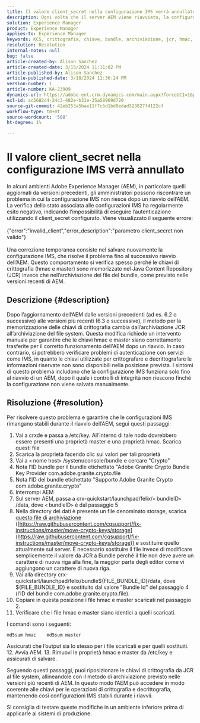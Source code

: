 ```yaml
---
title: Il valore client_secret nella configurazione IMS verrà annullato
description: Ogni volta che il server AEM viene riavviato, la configurazione IMS smetterà di funzionare e l’utente deve entrare nella configurazione e salvarla nuovamente.
solution: Experience Manager
product: Experience Manager
applies-to: Experience Manager
keywords: KCS, crittografia, chiave, bundle, archiviazione, jcr, hmac, master
resolution: Resolution
internal-notes: null
bug: false
article-created-by: Alison Sanchez
article-created-date: 3/15/2024 11:11:02 PM
article-published-by: Alison Sanchez
article-published-date: 3/18/2024 11:36:24 PM
version-number: 1
article-number: KA-23909
dynamics-url: https://adobe-ent.crm.dynamics.com/main.aspx?forceUCI=1&pagetype=entityrecord&etn=knowledgearticle&id=10374947-21e3-ee11-904c-6045bd006b25
exl-id: ac5682d4-24c3-482e-b31e-35a58969d720
source-git-commit: 42eb253a5bae11f7c5d1bd0edad323827f4122cf
workflow-type: tm+mt
source-wordcount: '588'
ht-degree: 1%

---
```


# Il valore client_secret nella configurazione IMS verrà annullato


In alcuni ambienti Adobe Experience Manager (AEM), in particolare quelli aggiornati da versioni precedenti, gli amministratori possono riscontrare un problema in cui la configurazione IMS non riesce dopo un riavvio dell’AEM. La verifica dello stato associata alle configurazioni IMS ha regolarmente esito negativo, indicando l’impossibilità di eseguire l’autenticazione utilizzando il client_secret configurato. Viene visualizzato il seguente errore:
<br><br>{&quot;error&quot;:&quot;invalid_client&quot;,&quot;error_description&quot;:&quot;parametro client_secret non valido&quot;}<br><br>
Una correzione temporanea consiste nel salvare nuovamente la configurazione IMS, che risolve il problema fino al successivo riavvio dell’AEM. Questo comportamento si verifica spesso perché le chiavi di crittografia (hmac e master) sono memorizzate nel Java Content Repository (JCR) invece che nell’archiviazione dei file del bundle, come previsto nelle versioni recenti di AEM.

## Descrizione {#description}


Dopo l’aggiornamento dell’AEM dalle versioni precedenti (ad es. 6.2 o successive) alle versioni più recenti (6.3 o successive), il metodo per la memorizzazione delle chiavi di crittografia cambia dall’archiviazione JCR all’archiviazione del file system. Questa modifica richiede un intervento manuale per garantire che le chiavi hmac e master siano correttamente trasferite per il corretto funzionamento dell&#39;AEM dopo un riavvio. In caso contrario, si potrebbero verificare problemi di autenticazione con servizi come IMS, in quanto le chiavi utilizzate per crittografare e decrittografare le informazioni riservate non sono disponibili nella posizione prevista. I sintomi di questo problema includono che la configurazione IMS funziona solo fino al riavvio di un AEM, dopo il quale i controlli di integrità non riescono finché la configurazione non viene salvata manualmente.


## Risoluzione {#resolution}


Per risolvere questo problema e garantire che le configurazioni IMS rimangano stabili durante il riavvio dell’AEM, segui questi passaggi:

1. Vai a crxde e passa a /etc/key. All’interno di tale nodo dovrebbero essere presenti una proprietà master e una proprietà hmac. Scarica questi file
2. Scarica la proprietà facendo clic sui valori per tali proprietà
3. Vai a `<` nome host`>` /system/console/bundle e cercare &quot;Crypto&quot;
4. Nota l’ID bundle per il bundle etichettato &quot;Adobe Granite Crypto Bundle Key Provider com.adobe.granite.crypto.file
5. Nota l’ID del bundle etichettato &quot;Supporto Adobe Granite Crypto com.adobe.granite.crypto&quot;
6. Interrompi AEM
7. Sul server AEM, passa a crx-quickstart/launchpad/felix/`<` bundleID`>` /data, dove `<` bundleID`>`  è dal passaggio 5
8. Nella directory dei dati è presente un file denominato storage, scarica [questo file di archiviazione](https://raw.githubusercontent.com/cqsupport/fix-instructions/master/move-crypto-keys/storage) ([https://raw.githubusercontent.com/cqsupport/fix-instructions/master/move-crypto-keys/storage](https://raw.githubusercontent.com/cqsupport/fix-instructions/master/move-crypto-keys/storage)) e sostituire quello attualmente sul server. È necessario sostituire il file invece di modificare semplicemente il valore da JCR a Bundle perché il file non deve avere un carattere di nuova riga alla fine, la maggior parte degli editor come vi aggiungono un carattere di nuova riga.
9. Vai alla directory crx-quickstart/launchpad/felix/bundle${FILE_BUNDLE_ID}/data, dove ${FILE_BUNDLE_ID} è sostituito dal valore &quot;Bundle Id&quot; del passaggio 4 (l’ID del bundle com.adobe.granite.crypto.file).
10. Copiare in questa posizione i file hmac e master scaricati nel passaggio 2.
11. Verificare che i file hmac e master siano identici a quelli scaricati.

   I comandi sono i seguenti:




   ```
   md5sum hmac    md5sum master
   ```



   Assicurati che l’output sia lo stesso per i file scaricati e per quelli sostituiti.
12. Avvia AEM.
13. Rimuovi le proprietà hmac e master da /etc/key e assicurati di salvare.


Seguendo questi passaggi, puoi riposizionare le chiavi di crittografia da JCR al file system, allineandole con il metodo di archiviazione previsto nelle versioni più recenti di AEM. In questo modo l’AEM può accedere in modo coerente alle chiavi per le operazioni di crittografia e decrittografia, mantenendo così configurazioni IMS stabili durante i riavvii.

Si consiglia di testare queste modifiche in un ambiente inferiore prima di applicarle ai sistemi di produzione.
